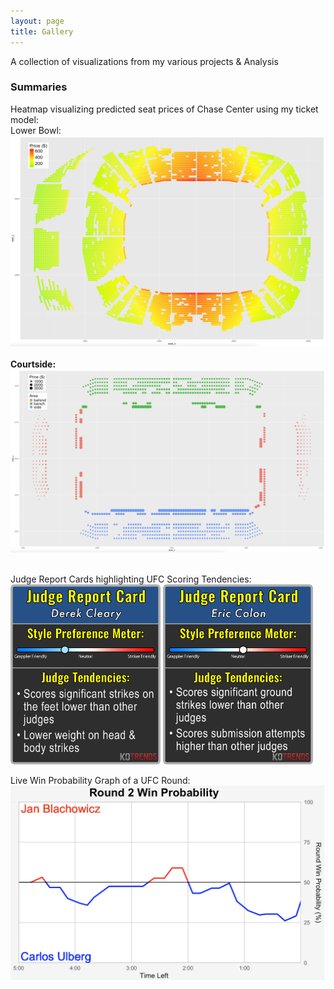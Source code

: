 ```yaml
---
layout: page
title: Gallery
---
```


A collection of visualizations from my various projects & Analysis

### Summaries
Heatmap visualizing predicted seat prices of Chase Center using my ticket model: &nbsp;<br>
Lower Bowl: &nbsp;<br>
<img src="/assets/nba/lb_heatmap.png" alt="Image" width="600"/> &nbsp;<br>
**Courtside:** &nbsp;<br>
<img src="/assets/nba/cs_size_graph.png" alt="Image" width="600"/>  &nbsp;<br>

Judge Report Cards highlighting UFC Scoring Tendencies: &nbsp;<br>
<img src="/assets/ufc/cleary_report_card.png" alt="Image" width="240"/>
<img src="/assets/ufc/colon_report_card.png" alt="Image" width="240"/> 

Live Win Probability Graph of a UFC Round: &nbsp;<br>
<img src="/assets/ufc/win_prob_graph.png" alt="Image" width="700"/>

